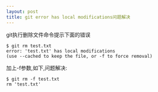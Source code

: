 ```yaml
---
layout: post
title: git error has local modifications问题解决
---
```


git执行删除文件命令提示下面的错误

    $ git rm test.txt
    error: 'test.txt' has local modifications
    (use --cached to keep the file, or -f to force removal)


加上-f参数,如下,问题解决:

    $ git rm -f test.txt
    rm 'test.txt'
